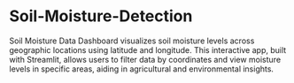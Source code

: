 # Soil-Moisture-Detection
Soil Moisture Data Dashboard visualizes soil moisture levels across geographic locations using latitude and longitude. This interactive app, built with Streamlit, allows users to filter data by coordinates and view moisture levels in specific areas, aiding in agricultural and environmental insights.
